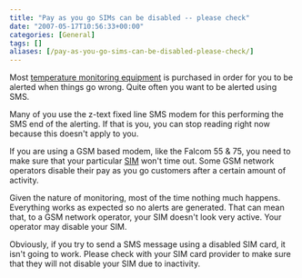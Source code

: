 ```yaml
---
title: "Pay as you go SIMs can be disabled -- please check"
date: "2007-05-17T10:56:33+00:00"
categories: [General]
tags: []
aliases: [/pay-as-you-go-sims-can-be-disabled-please-check/]
---
```


Most [temperature monitoring equipment](https://www.openxtra.co.uk/environment-monitors.html) is purchased in order for you to be alerted when things go wrong. Quite often you want to be alerted using SMS.

Many of you use the z-text fixed line SMS modem for this performing the SMS end of the alerting. If that is you, you can stop reading right now because this doesn't apply to you.

If you are using a GSM based modem, like the Falcom 55 &amp; 75, you need to make sure that your particular [SIM](https://en.wikipedia.org/wiki/Subscriber_Identity_Module) won't time out. Some GSM network operators disable their pay as you go customers after a certain amount of activity.

Given the nature of monitoring, most of the time nothing much happens. Everything works as expected so no alerts are generated. That can mean that, to a GSM network operator, your SIM doesn't look very active. Your operator may disable your SIM.

Obviously, if you try to send a SMS message using a disabled SIM card, it isn't going to work. Please check with your SIM card provider to make sure that they will not disable your SIM due to inactivity.
